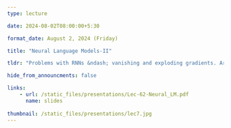 ```yaml
---
type: lecture

date: 2024-08-02T08:00:00+5:30

format_date: August 2, 2024 (Friday)

title: "Neural Language Models-II"

tldr: "Problems with RNNs &ndash; vanishing and exploding gradients. Architectural modifications for solving vanishing gradient problem &ndash; LSTMs and GRUs."

hide_from_announcments: false

links: 
    - url: /static_files/presentations/Lec-62-Neural_LM.pdf
      name: slides
      
thumbnail: /static_files/presentations/lec7.jpg
---
```


<!-- Other additional contents using markdown -->
